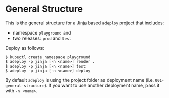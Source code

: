 # General Structure

This is the general structure for a Jinja based `adeploy` project that includes:

* namespace `playground` and
* two releases: `prod` and `test`

Deploy as follows:

```
$ kubectl create namespace playground
$ adeploy -p jinja [-n <name>] render .
$ adeploy -p jinja [-n <name>] test
$ adeploy -p jinja [-n <name>] deploy
```

By default `adeploy` is using the project folder as deployment name (i.e. `001-general-structure`). 
If you want to use another deployment name, pass it with `-n <name>`.





